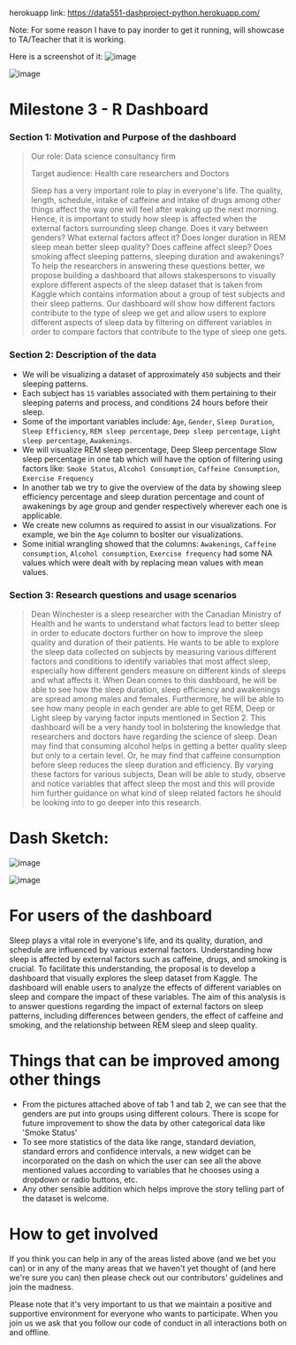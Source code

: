 herokuapp link: https://data551-dashproject-python.herokuapp.com/

Note: For some reason I have to pay inorder to get it running, will showcase to TA/Teacher that it is working.

Here is a screenshot of it:
![image](https://user-images.githubusercontent.com/61757423/224630758-567bb8c5-3c62-4b92-b3fd-51f9f23cb25b.png)

![image](https://user-images.githubusercontent.com/61757423/224631006-22340e3a-709c-4f50-b19a-73abf2f2ecec.png)


# Milestone 3 - R Dashboard
### Section 1: Motivation and Purpose of the dashboard

> Our role: Data science consultancy firm
>
> Target audience: Health care researchers and Doctors
>
> Sleep has a very important role to play in everyone's life. The quality, length, schedule, intake of caffeine and intake of drugs among other things affect the way one will feel after waking up the next morning. Hence, it is important to study how sleep is affected when the external factors surrounding sleep change. Does it vary between genders? What external factors affect it? Does longer duration in REM sleep mean better sleep quality? Does caffeine affect sleep? Does smoking affect sleeping patterns, sleeping duration and awakenings? To help the researchers in answering these questions better, we propose building a dashboard that allows stakespersons to visually explore different aspects of the sleep dataset that is taken from Kaggle which contains information about a group of test subjects and their sleep patterns. Our dashboard will show how different factors contribute to the type of sleep we get and allow users to explore different aspects of sleep data by filtering on different variables in order to compare factors that contribute to the type of sleep one gets.

### Section 2: Description of the data

- We will be visualizing a dataset of approximately `450` subjects and their sleeping patterns.
- Each subject has `15` variables associated with them pertaining to their sleeping paterns and process, and conditions 24 hours before their sleep. 
- Some of the important variables include: `Age`, `Gender`, `Sleep Duration`, `Sleep Efficiency`, `REM sleep percentage`, `Deep sleep percentage`, `Light sleep percentage`, `Awakenings`.
- We will visualize REM sleep percentage, Deep Sleep percentage Slow sleep percentage in one tab which will have the option of filtering using factors like: `Smoke Status`, `Alcohol Consumption`, `Caffeine Consumption`, `Exercise Frequency` 
- In another tab we try to give the overview of the data by showing sleep efficiency percentage and sleep duration percentage and count of awakenings by age group and gender respectively wherever each one is applicable.
- We create new columns as required to assist in our visualizations. For example, we bin the `Age` column to boslter our visualizations.
- Some initial wrangling showed that the columns: `Awakenings`, `Caffeine consumption`, `Alcohol consumption`, `Exercise frequency` had some NA values which were dealt with by replacing mean values with mean values.

### Section 3: Research questions and usage scenarios

> Dean Winchester is a sleep researcher with the Canadian Ministry of Health and he wants to understand what factors lead to better sleep in order to educate doctors further on how to improve the sleep quality and duration of their patients. He wants to be able to explore the sleep data collected on subjects by measuring various different factors and conditions to identify variables that most affect sleep, especially how different genders measure on different kinds of sleeps and what affects it. When Dean comes to this dashboard, he will be able to see how the sleep duration, sleep efficiency and awakenings are spread among males and females. Furthermore, he will be able to see how many people in each gender are able to get REM, Deep or Light sleep by varying factor inputs mentioned in Section 2. This dashboard will be a very handy tool in bolstering the knowledge that researchers and doctors have regarding the science of sleep. Dean may find that consuming alcohol helps in getting a better quality sleep but only to a certain level. Or, he may find that caffeine consumption before sleep reduces the sleep duration and efficiency. By varying these factors for various subjects, Dean will be able to study, observe and notice variables that affect sleep the most and this will provide him further guidance on what kind of sleep related factors he should be looking into to go deeper into this research.


# Dash Sketch:


![image](https://user-images.githubusercontent.com/61757423/220833021-9431a3d6-04e8-469a-b4c1-dfeeef92fd37.png)

![image](https://user-images.githubusercontent.com/61757423/220833031-102f7831-b810-41fb-81f4-7e775c6eca5a.png)

# For users of the dashboard

Sleep plays a vital role in everyone's life, and its quality, duration, and schedule are influenced by various external factors. Understanding how sleep is affected by external factors such as caffeine, drugs, and smoking is crucial. To facilitate this understanding, the proposal is to develop a dashboard that visually explores the sleep dataset from Kaggle. The dashboard will enable users to analyze the effects of different variables on sleep and compare the impact of these variables. The aim of this analysis is to answer questions regarding the impact of external factors on sleep patterns, including differences between genders, the effect of caffeine and smoking, and the relationship between REM sleep and sleep quality.

# Things that can be improved among other things

- From the pictures attached above of tab 1 and tab 2, we can see that the genders are put into groups using different colours. There is scope for future improvement to show the data by other categorical data like 'Smoke Status'
- To see more statistics of the data like range, standard deviation, standard errors and confidence intervals, a new widget can be incorporated on the dash on which the user can see all the above mentioned values according to variables that he chooses using a dropdown or radio buttons, etc.
- Any other sensible addition which helps improve the story telling part of the dataset is welcome.

# How to get involved

If you think you can help in any of the areas listed above (and we bet you can) or in any of the many areas that we haven't yet thought of (and here we're sure you can) then please check out our contributors' guidelines and join the madness.

Please note that it's very important to us that we maintain a positive and supportive environment for everyone who wants to participate. When you join us we ask that you follow our code of conduct in all interactions both on and offline.





